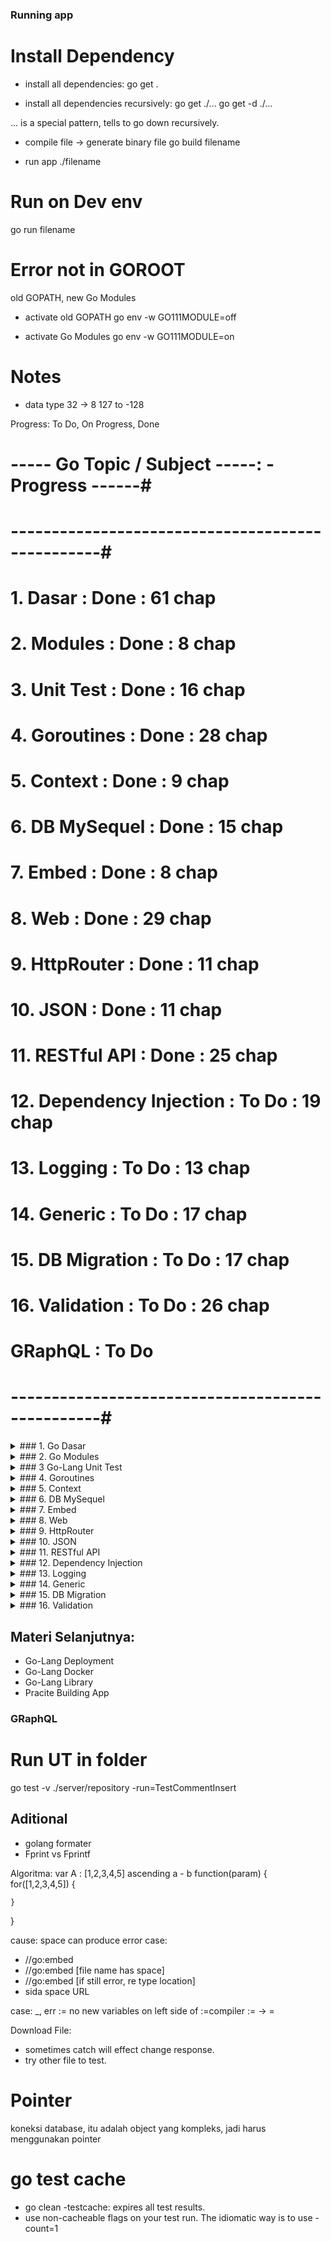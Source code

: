 
### Running app

# Install Dependency
- install all dependencies:
    go get .

- install all dependencies recursively:
    go get ./...
    go get -d ./...

... is a special pattern, tells to go down recursively.

- compile file -> generate binary file
go build filename

- run app
./filename

# Run on Dev env
go run filename

# Error not in GOROOT
old GOPATH, new Go Modules
- activate old GOPATH
go env -w GO111MODULE=off

- activate Go Modules
go env -w GO111MODULE=on

# Notes
- data type 32 -> 8
127 to -128

Progress: To Do, On Progress, Done

# ----- Go Topic / Subject -----: - Progress ------#
# -------------------------------------------------#
#  1. Dasar                : Done        : 61 chap #
#  2. Modules              : Done        :  8 chap #
#  3. Unit Test            : Done        : 16 chap #
#  4. Goroutines           : Done        : 28 chap #
#  5. Context              : Done        :  9 chap #
#  6. DB MySequel          : Done        : 15 chap #
#  7. Embed                : Done        :  8 chap #
#  8. Web                  : Done        : 29 chap #
#  9. HttpRouter           : Done        : 11 chap #
# 10. JSON                 : Done        : 11 chap #
# 11. RESTful API          : Done        : 25 chap #
# 12. Dependency Injection : To Do       : 19 chap #
# 13. Logging              : To Do       : 13 chap #
# 14. Generic              : To Do       : 17 chap #
# 15. DB Migration         : To Do       : 17 chap #
# 16. Validation           : To Do       : 26 chap #
#     GRaphQL              : To Do                 #
# -------------------------------------------------#


<details>
<summary>### 1. Go Dasar</summary>
<br>
<!-- EOL 245 -->

### 1. Go Dasar

## Data Type
# Number
- int       : - -> +
- uint      : 0 -> +
- float     : decimal

# Alias
- byte     : uint
- rune     : int

# Boolean
# String


## Variable
// Declare
var name string  

// Declare with type
const num2 uint8 = 32

// Declare and assign w/o keyword and type
num3 := 33

// Declare mutiple
var (
    firstName = "firstName"
    lastName = "lastName"
)

name = "masuwandi"  // Assign

## Conversion Data Type
var nilai32 int32 = 128
var nilai64 int64 = int64(nilai32)

var name = "Baim"
var i = name[2]
var eString = string(i)

## Type Dclarations
type NIM string
byte() // check avail alias

## Math Opration
*, /, %

// Augmented Assignments
// += , -= , *= , /= , %=

// Unary Operator
// ++ , -- , - , + , !

## Boolean Opration
&&, ||, !

## Array Data Type
const values = [2]string // empty array
const values = [2]int{1,2}
len(array/string)

## Slice Data Type

## Map Data Type

## If Expression

## Switch Expression

## Loop

# For Range

## Function

# Return Value

# Multiple Values

# Named Return Values
variable return value

## Variadic Function
spread like param and argument
can send slice with ...

## Function Value
function as variable

## Function as Parameter

## Type Declaration

## Anonymous Function

## Closure

## Defer, Panic & Recover

## Struct

# Struct Method

## Interface

# Interface Kosong

## error Interface

## Type Asserions

## Pointer
ex:
    var pX *int = &x;
	var y int = *pX

ex: pX *int = pX type pointer
- * = Arterisk
- * placed next to a type
- it modified the type meaning that var is now a pointer.
- pX log as address = 0x1400018e008

ex: var y int = *pX
- * alone or dereference
- grab value of pointer / the thing pointed to by pX
- y log as value = 1

ex: &x = address of x
- & = Ampersand
- & = the address of
- byte integer (pointer)

- stack of memoery allocation
- active frame
- heap allocation

# Best Practices Consideration / When:
- pass / copy big data/object/property size
- called a lot
- performance / optimize memory
- update state

- (v int) {} -> immutability
- (p *int) {} -> efficiency

# In Function

# In Method

## Activate GOPATH

# GOPATH

## Error Package and Import

## Package and Import

## Access Modifier
- Capital letter for export / global var

## Package Initialization

## Package os

## Package flag

## Package strings

## Package strconv

## Package math

## Package container list

## Package container ring

## Package sort

## Package time

## Package reflec

## Package regexp

### Noted Feature:

- Slice Data Type
- Map Data Type
- For Range
- Multiple Return Values
- Named Return Values
- Variadic Function
- Defer, Panic & Recover
- Type Dclarations
- Struct
- Struct Method
- Interface
- Interface Kosong
- Nil
- error Interface
- Type Asserions
- Pointer
- Pointer In Function Param
- Pointer In Struct Method 
- Activate GOPATH
- GOPATH
- Error Package and Import
- Package and Import
- Access Modifier
- Package Initialization
- Blank Identifier
var, import

# Package
os, flag, strings, strconv, math,
container list, container ring,
sort, time, reflec, regexp

## Enable gopls
cd current project root
- empty go work
go work init

- go.work with contains
go work use ./repo1 ./repo2

### 1. end
<!-- SOL 50 -->
</details>

<details>
<summary>### 2. Go Modules</summary>
<br>
<!-- EOL 445 -->

### 2. Go Modules

like NPM

# Enable go modules
- activate Go Modules
go env -w GO111MODULE=on

## Create / Membuat Module
go mod init namaModule tanpa protocol
ex: github/user/repo name

## Release / Rilis Module
create Tag on repo Git / VCS
git tag v1.0.0
git push origin v1.0.0

## Add / Menambah Module / Dependency
go get namaModule tanpa protocol
add dependency to go mod
ex: go get github/MASuwandi/go-say-hello
import namaVar source
ex: import go_say_hello github/MASuwandi/go-say-hello

## Upgrade Module
add another tag
git tag v1.5.0
git push origin v1.5.0

## Upgrade Dependency
update tag version in go mod to newest version
ex: v1.5.0
go get

## Major
version structure v[major].[minor].[patch]
ex: v1.2.1

# Criteria
- break / error happen if app using new package

# Ex:
- change of function name, parameter, type

# If major changes occur
# on package
- change module name
ex: github/MASuwandi/go-say-hello/v2

- upgrade major version tag
reset the mayor and patch to 0
ex: v2.0.0
git tag v2.0.0
git push origin v2.0.0

# on app that use the package
- update use package in go mod
1. remove old package
2. check module name in go mod package tag v2
ex: code -> tag -> v2.0.0
3. go get new module name from go mod package
github/MASuwandi/go-say-hello/v2
4. update module name use by app
ex: import go_say_hello github/MASuwandi/go-say-hello/v2
5. fix the break or error
- add args

### 2. end
<!-- SOL 314 -->
</details>

<details>
<summary>### 3 Go-Lang Unit Test</summary>
<br>
<!-- EOL 314 -->

### 3 Go-Lang Unit Test
## Pengenalan Software Testing
# Test Cat:
- UI Test / End to End
need Front End

- Service Test / Integration Test
service level / one Back End service
need DB

- Unit Test (this session)
small component
Function, Method, Branch
Controller, Service, Repository
when one component tested,
    response from other component set to fixed
- all scenario: success and fail
- 1 to 4 func

## Pengenalan testing Package
- testting.T : struct T
unit test
- testting.M : sMruct M
life cycle testing
- testting.B : struct B
benchmarking / kecepatan kode program

## Membuat Unit Test
# Format Rule:
Test File Name 
end with _test.go

Func Name
TestFuncName

# add module to workspace
go work use ..

# Running:
go test

- show function
go test -v
go test -v -run funcName // prefix like LIKE %

- run from parent
go test -v ./...

## Menggagalkan Test
t.Fail   : fail and continue execution
t.FailNow: fail, stop and go to next function

- Best Practice
t.Error  : log error, then call Fail()
t.Fatal  : log error, then call FailNow()

## Assertions
assertion library Testify
- assert    : Fail, call Fail()
- require    : Fail, call FailNow()

## Skip Test
skip for UT which can only be run on specific os

## Before dan After Test
Goals:
- reduce repetition
- run in one package

## Sub Test
t.Run()

go test -v -run TestSubTest/SubUT

## Table Test
Konsep menyediakan data slice,
contains param dan expect hasil UT
- lalu iterasi slice dengan sub test

## Mock
object
UT ideal nya:
not running db, ex API / 3rd party API.
dynamic response

ex: query db, service layer / business logic, repo layer / bridge to db
need: kontrak / interface

## Benchmark
speed test app
repetitive iteration call in a duration

using:
package.struct
testing.B

mekanism:
create iteration N amount

## Membuat Benchmark
# Run Benchmark:
- run test and benchmark
go test -v -bench=.

- run benchmark without test
go test -v -run=NotMatchUnitTest -bench=.

- run specific benchmark without test
go test -v -run=NotMatchUnitTest -bench=BenchmarkHelloWorld2

- run all test and benchmark all package
go test -v -run=NotMatchUnitTest -bench=. ./...

- run all benchmark all package without test
go test -v -run=ExcludeTest -bench=. ./...

## Sub Benchmark

## Table Benchmark

### 3. end
<!-- SOL 255 -->
</details>

<details>
<summary>### 4. Goroutines</summary>
<br>
<!-- EOL 605 -->

### 4. Goroutines

##  Pengenalan Concurrency dan Parallel Programming
# Parallel
memecahkan masalah dengan cara membaginya menjadi lebih kecil, dan dijalankan secara bersamaan pada waktu yang bersamaan

menjalankan aplikasi di waktu yg sama
ex: office, editor, browser, spotify bersamaan

# Process vs Thread
Process                 Thread
eksekusi program        segmen dari process
konsum big ram          kosum small ram
isolate from other      can com to other thread in same process
long to start or stop   short to start or stop

# Concurrency
- menjalankan beberapa pekerjaan secara bergantian.
- can use idle time to work on other task
ex: wait response 1 sec from db, can be use to working on other task
- in parallel need many Thread,
- in concurrency need only few Thread

default Go Lang Concurrency
can also support paralel

# CPU bound
# I/O bound

# Why use golang
low Thread usage because of concurrency

##  Pengenalan Goroutine
-  Goroutines run in thread / light thread manage by Go Runtime.
- size 2kb.

# How Goroutine Work
- Goroutine run by Go Scheduler inside thread,
where amount of thread as much GOMAXPROCS ( CPU core amount )
- Thread manage by Go Scheduler automatically

# How Go Scheduler Work
- G: Goroutine
- M: Thread ( Machine )
- P: Processor

##  Membuat Goroutine
go invoker()

##  Goroutine Sangat Ringan

## Channel
##  Pengenalan Channel
- tempat kom secara synchronous by goroutine
- sender and receiver by difrent goroutine
- alternatif async await

## Karakteristik Channel

##  Membuat Channel
type chan
make()

no one take channel data
- panic: send on closed channel

take empty channel data
- all goroutines are asleep - deadlock!


##  Channel Sebagai Parameter
default pass by reference

##  Channel In dan Out


##  Buffered Channel
- Buffer Capacity
kapasitas antrian di dalam buffer
set 5, receive 5 data di buffer

##  Range Channel
- data yg di terima tidak di ketahui jumlahnya
- dikirim terus oleh pengirim
- tidak jelas akan berhenti menerima

##  Select Channel

##  Default Select

##  Race Condition

## Mutex
##  sync Mutex
struct sync.Mutex
struct suitable with mutex
- locking: 
- unlock: 

race condition solution

##  sync RWMutex
case accessed by many go routine

##  Deadlock
proses goroutine saling menunggu lock,
sehingga goroutine tidak bisa jalan

## Wait Group
##  sync WaitGroup
menunggu proses goroutines selesai
Add(int)    : Increment group proses
Done()      : Decrement group proses
Wait()      : Wait until proses become 0

##  sync Once
run function only once

##  sync Pool
design pattern bernama object pool patern

ex: DB connection, quota of DB connection
safe from race condition

##  sync Map
aman untuk concurrent menggunakan goroutine
safe from race condition

- Store(key, Value)
- Load(key)
- Delete(key)
- Range(func(key, value))

##  sync Cond
locking base condition
use Mutex or RWMutex

##  Atomic
locking bisa menggunakan Atomic

##  time Timer
send event when time expire

## Ticker
##  time Ticker
process every periode
ex: every 5 sec

##  GOMAXPROCS
config Thread amount
set or get Threah amount

### 4. end
<!-- SOL 455 -->
</details>

<details>
<summary>### 5. Context</summary>
<br>
<!-- EOL 650 -->

### 5. Context
## Pengenalan Context
- data yg membawa value, sinyal cancel, sinyal timeout dan sinyal deadline.

- created per request

- make us easier to forward value and signal between process.

## Why Need?
- membatalkan semua proses, cukup mengirim sinyal ke context.

- Hampir semua bagian di Golang memanfaatkan context, seperti database, http server, http client dll.

## Membuat Context
Background()
Todo()

## Parent dan Child Context
impact signal and data: parent and child
immutable: cannot be change

when value added: new child context will be created

## Context With Value
.withvalue(parent, key, value)

tidak bisa mengambil data child

## Context With Cancel
WithCancel(parent)

## Context With Timeout
WithTimeout(parent, duration)

## Context With Deadline
WithDeadline(parent, time)

### 5. end
<!-- SOL 615 -->
</details>

<details>
<summary>### 6. DB MySequel</summary>
<br>
<!-- EOL 842 -->

### 6. DB MySequel
## Pendahuluan
- package database
- standar interface
- akses db apapun dengan kode yg sama
- hanya query yg berbeda

# Cara Kerja:
         call               call            call
Aplikasi ----> DB Interface ----> DB Driver ----> DBMS
purpose:
                                - for connection
                                - translator to

# Install
https://dev.mysql.com/doc/refman/8.0/en/macos-installation.html

# Online resources:
https://dev.mysql.com/doc/
https://www.mysql.com
https://www.oracle.com

# Config
ls /usr/local

- set .zshrc / .bashrc file
export PATH=/usr/local/mysql/bin:$PATH

- reload CLI
source ~/.zshrc

db client:
mysql --version

db server / daemon:
mysqld

# mysql shell
mysql -u user -p


## Menambah Database Driver
List supported DB:
github.com/golang/go/wiki/SQLDrivers

Usage Indicator:
- popularity / users: solve issue

Installation:
go get -u github.com/go-sql-driver/mysql

import _ "github.com/go-sql-driver/mysql" // init

## Membuka Koneksi ke Database
- sql.Open(drive, dataSourceName)
- driver "mysql"
- dataSourceName: username:password@tcp(host:port)/database_name

- default port: 3306

- Connection Leak if not close
- connection hanging even thou app already stop
- max open connection: out of connection quota
Close()


## Database Pooling
- Idle Conns: Jumlah Max Koneksi Idle dalam pool.
Koneksi idle adalah koneksi yang terbuka dan tersedia untuk digunakan, tetapi saat ini tidak sedang digunakan untuk eksekusi query atau transaksi.

Pool koneksi database memungkinkan koneksi untuk tetap terbuka setelah digunakan agar dapat digunakan kembali secara efisien tanpa perlu membuka dan menutup koneksi baru setiap kali diperlukan.

- Open Conns: Jumlah Max Koneksi aktif yg dapat dibuka dan digunakan secara bersamaan dalam pool.

Koneksi aktif adalah koneksi yang sedang digunakan untuk eksekusi query atau transaksi pada saat tertentu. Jumlah koneksi aktif biasanya harus dikontrol agar tidak melebihi batas maksimum yang ditentukan. Jika jumlah koneksi aktif melebihi batas yang ditentukan, maka permintaan koneksi baru harus menunggu hingga koneksi aktif berkurang, yang dapat menyebabkan waktu respons yang lambat dan kinerja aplikasi yang buruk.

Dengan menggunakan db.SetMaxOpenConns, Anda dapat mengontrol berapa banyak koneksi aktif yang diperbolehkan dalam pool koneksi database. Nilai ini harus disesuaikan dengan kapasitas database Anda dan batas maksimum koneksi yang dapat ditangani oleh server database.

- Conn Life time: batas waktu maksimum sebuah koneksi dalam pool.
Batas waktu ini menentukan seberapa lama sebuah koneksi dapat tetap aktif sebelum harus dianggap sudah kadaluarsa dan ditutup.

Ketika aplikasi menggunakan pool koneksi database, koneksi-koneksi tersebut dapat dibuka dan ditutup secara otomatis sesuai permintaan query atau transaksi. Namun, dalam beberapa kasus, server database atau jaringan mungkin dapat menyebabkan koneksi menjadi tidak valid setelah berjalan untuk jangka waktu tertentu. Misalnya, server database dapat melakukan restart atau pemeliharaan rutin yang menyebabkan koneksi menjadi tidak berlaku.

- Conn Idle Time: Jumlah max Idle Time
DB.SetConnMaxIdleTime menetapkan durasi maksimum koneksi dapat menganggur sebelum ditutup. Hal ini menyebabkan sql.DB menutup koneksi yang telah menganggur lebih lama dari durasi yang diberikan.

By default, when an idle connection is added to the connection pool, it remains there until it is needed again. When using DB.SetMaxIdleConns to increase the number of allowed idle connections during bursts of parallel activity, also using DB.SetConnMaxIdleTime can arrange to release those connections later when the system is quiet.

# Config:
(DB)SetMaxIdleConns(number) : max idle con
(DB)SetMaxOpenConns(number) : max open con
(DB)SetConnMaxIdleTime(duration) : con idle exp
(DB)SetConnMaxLifetime(duration) : con duration

## Eksekusi Perintah SQL
untuk oprasi yg tidak membutuhkan hasil
(DB)ExecContext(context, sql, params)

## Query SQL
(DB)QueryContext(context, sql, params)

## Tipe Data Column
# Mapping Tipe Data
Tipe Data DB        Tipe Data GO
------------------------------------
varchar, char     : string
int, bigint       : int32, int64
float, double     : float32, float64
boolean           : bool
date, datetime,
time, timestamp   : time.Time

# error time
?parseTime=true

# error null
# Tipe Data Nullable
Tipe Data GO      Tipe Data Nullable
------------------------------------------
string          : database/sql.NullString
bool            : NullBool
float64         : NullFloat64
int32           : NullInt32
int64           : NullInt64
time.Time       : NullTime

return struct

## SQL Injection
- don't trust user input
- "#" equal to comment
- string concat bad practice

## SQL dengan Parameter
# Qeury
SELECT username
FROM user
WHERE username = ?
AND password = ?
LIMIT 1

#Insert
INSERT INTO user(username, password)
VALUES(?, ?)

db.QueryContext(ctx, query, username, password)
db.ExecContext(ctx, query, username, password)

## Auto Increment
(result)LastInsertId()
in exec

## Prepare Statement
can be manual

// Best practice
insert multiple row with one connection
prepare statement dengan satu koneksi

// How to
(DB)Prepare(context, sql)
database/sql.Stmt
Close() // connection leak

// notes
query dan exec dengan param, tidak ada jaminan insert dengan satu koneksi atau koneksi yg sama

## Database Transaction
- by default, all SQL query that we sent with Golang, will be commit automatically

- feature transaction, so it will not be automatic

- (DB)Begin()
struct

- func(Tx) Commit(), Rollback()

## Repository Pattern
DAO / repository pattern
- in Domain-Driven Design by Eric Evans:
"repository is a mechanism for encapsulating storage, retrieval, and search behavior, which emulates a collection of objeects"

- as bridge between business logic with SQL command to DB

- all SQL command write within Repository,
while business logic in controller / agregator

- SQL won't be in controller

# How it works:
Business --> Repository -----> Entitiy/
Logic            ⬇             Model
                 ⬇
             Repository
             Implementation -> Database

- Repository: Kontrak / Interface
- Repo Imple: Struct
- Entity /
Model /                 -> Struct
Data Representation

# Best Practice:
- One Repo for each table

### 6. end
<!-- SOL 660 -->
</details>


<details>
<summary>### 7. Embed</summary>
<br>
<!-- EOL 853 -->

### 7. Embed
## Pengenalan Embed Package
go > 1.16.0
go version

- membaca isi file pada saat compile time secara otomatis dimasukan isi file ke variable.

import _ "embed"

must be store outside function

## Embed File ke String
//go:embed version.txt
var version string

## Embed File ke []Byte
gambar, video, music dll

## Embed Multiple Files
tipe data embed.FS

## Path Matcher (Multi Feature)
path.Match

use pattern regex
golang.org/pkg/path/#Match

* -> all

## Hasil Embed di Compile
hsil embed oleh package ember, permanent dan data file yg dibaca disimpan dalam binary file golang

- bukan dilakukan secara realtime membaca file yg ada diluar

- jika binary file golang sudah di compile, kita tidak butuh lagi file external, dan jika diubah file externalnya, isi variable nya tidak akan berubah lagi.
karena berada di dalam variable

### 7. end
<!-- SOL 853 -->
</details>

<details>
<summary>### 8. Web</summary>
<br>
<!-- EOL 898 -->

### 8. Web
## Pengenalan Web
# Web:
- Web berisi informasi berbentuk: teks, gambar, audio, video dll.
- Web berjalan di aplikasi Web Server, aplikasi untuk menyimpan dan menyampaikan isi informasi Web.
Butuh Web Server untuk menjalankan web.

# Web Host:
penyedia komputer untuk Web Server
ex: cloud provider

# Domain:
Komputer Web memiliki alamat
Alamat adalah ip address
ex: 172.217.194.94

Nama Domain adalah alamat alias ke ip address
Ask domain server for ip address

# Web Browser:
- aplikasi untuk mengakses Web
- kita bisa mengakses Web secara langsung tanpa Web Browser, namun Web Server akan memberikan informasi bahasa mesin seperti HTML, JavaScript, CSS, Gambar, Video, dan dll.

- Dengan menggunakan Web Browser, semua bahasa mesin tersebut bisa ditampilkan secara visual sehingga kita bisa menyerap informasinya dengan lebih mudah.


## Client dan Server
- Web merupakan aplikasi berbasis Client dan Server.
- arsitektur app menghubungkan dua pihak, sistem client dan sistem server.
- Sistem client dan sistem server yg saling berkomunikasi melalui jaringan komputer, internet atau bisa di komputer yg sama.

# Tugas Client dan Server
# Client:
- mengirim request ke server dan menerima response dari server.
# Server:
- menerima request dari Client, memproses data, dan mengembalikan hasil proses data / mengirim response ke Client.

# Keuntungan Client dan Server
- perubahan aplikasi bisa dilakukan dengan mudah di server, tanpa harus membuat perubahan di client.
- bisa digunakan oleh banyak client pada saat yg bersamaan, meskipun server tidak banyak.
- bisa diakses dari mana saja, asal terhubung satu jaringan dengan server.

# Contoh Client dan Server
- Web merupakan salah satu contoh arsitektur client server.
- Applikasi yg bertugas sebagai Client adalah Web Browser:
Chrome, Firefox, Edge dan Safari.
- Applikasi yg bertugas sebagai Server adalah Web Server, dimana di dalam web server terdapat kode program Web kita.


## Golang Web
- Web API (Backend)
- sudah terdapat package untuk membuat web
package net/http

- tidak perlu library atau framework

- golang web sudah teersedia webserver

# Recommend:
- ketika membuat web skala besar, direkomendasikan menggunakan framewoek karena dipermudah oleh web framework.
- lebih terstruktur

# Cara Kerja
1. Web Browser akan melakukan HTTP Request ke Web Server.
2. Golang menerima HTTP Request, lalu mengeksekusi request tersebut sesuai dengan yg diminta.
3. Setelah melakukan eksekusi request, Golang akan mengembalikan data dan di render sesuai dengan kebutuhanya, misal HTML, CSS, JaavaScript, dll.
4. Golang akan mengembalikan content hasil render tersebut sebagai HTTP Response ke Web Browser.
5. Web Browser menerima content dari Web Server, lalu me-render content tersebut sesuai dengan tipe contentnya.

## Server
- struct yg terdapat di package net/http yg digunakan sebagai representasi Web Server

- untuk membuat web, perlu membuat Server
- saat membuat data server, beberapa hal yg perlu kita tentukan, seperti host, port tempat dimana Web kita berjalan.
2 digit port butuh akses admin.

# Run Server:
- ListenAndServe()

## Handler
Server hanya bertugas sebagai Web Server, sedangkan untuk menerima HTTP Request yg masuk ke Server, kita butuh yg Handler

- representasi dalam interface, dalam kontrak terdapat func ServeHTTP(), akan di exec ketika menerima HTTP request.

## ServeMux
like router
implementasi Handler support multiple endpoint

# URL Pattern
- long url priority
- akhiran / , akan menerima awalan yg sama dengan akhiran apapun.
ex:
    endpoint: /images/
    request end: /images/a, /images/a/b

# Recommend:
- unique URL / specific

## Request
- struct representasi HTTP Request
- semua informasi request bisa kita dapatkan di Request.
ex: URL, method, header, body, dll.
URI / URL

## HTTP Test
- package httptest
simulasi test / request
- httptest.NewRequest()
- cookie, header, dll.

- recorder := httptest.NewRecorder()
recorder that the HTTP handler writes to as its http.ResponseWriter, and it captures all of the changes that would have been returned to a client caller. Using this, there’s no need to start your server: just hand the recorder directly to the function and it invokes it the same way it would if the request came in over HTTP. After the handler call, the recorder’s Result call provides the values written to it for checking any behaviors you may need to to assert in the rest of your test.

- handler func
- handler call
- string(body)

## Query Parameter
- query parameter ditempatkan pada URL
ex: ?key=value

request.URL
lots of URL method
Query()

## Header
informasi tambahan yg terdapat
di HTTP Request dan Response

- tidak case sensitive

- dengan browser, biasanya otomatis header ditambahkan oleh browser:
    content-type

# Location in browser
Inspect El -> Network -> Headers

# Request Header
- Request.Header

# Response Header
- Response.Writer.Header()

## Form Post
form bisa submit data, dengan method GET atau POST
- GET, data di query param (URL)
- POST, data di body HTTP request

# How to use
- Rquest.ParseForm() (postForm, error)
- Request.PostForm


## Response Code
- atau status code, status dari request yg dikirim sukses diproses oleh server atau gagal

1. Informational responses (100 - 199)
2. Successful responses (200 - 299)
3. Redirects (300 - 399)
4. Client errors (400 - 499)
5. Server errors (500 - 599)

- developer.mozilla.org/en-US/docs/Web/HTTP/Status

# Mengubah Response Code
- Default 200 OK
- ResponseWriter.WriteHeader(int)
- package http
- github.com/golang/go/blob/master/src/net/http/status.go

## Cookie (feature save state)
# Case:
- server tidak akan menyimpan data untuk mengingat setiap request dari client
- bertujuan agar mudah melakukan scalability di sisi server
- cara server mengingat client? setelah login server harus otomatis tahu jika client sudah login, sehingga request selanjutnya di page atau api yg berbeda, tidak perlu diminta login lagi.
- Untuk hal ini, kita bisa memanfaatkan Cookie.

# What is Cookie and how it works?
- cookie adalah fitur HTTP dimana server bisa memberi response cookie (key-value) dan client akan menyimpan cookie tersebut di browser. (ketika login success)
- request selanjutnya, client akan selalu membawa cookie tersebut secara otomatis.
- dan server akan secara otomatis akan selalu menerima data cookie yg dibawa oleh client setiap kalau client mengirim request.

# Flow:
Client                                  Server
1. request login   -   -   -   -   ->  2. proses success

4. browser save
    cookie        <-   -   -   -   -   3. response cookie

5. next request 
will include cookie -   -   -   -   -> 6. validate cookie

- endpoint / resource
- cookie dibuat di server

# Membuat Cookie
http.SetCookie()

## FileServer
- FileServer adalah handler, jadi bisa kita tambahkan ke dalam http.Server atau http.ServeMux
- bisa membuat Handler yg digunakan sebagai static file server
- dengan FileServer, kita tidak perlu manual me-load file lagi

# 404 Not Found using FileServer
prefix problem

- Jika kita coba jalankan, saat kita membuka misal /static/index.js, maka akan dapat error 404 Not Found.
- Kenapa ini terjadi?
- Hal ini dikarenakan FileServer akan membaca URL, lalu mencari file berdasarkan URL nya, jadi jika kita membuat /static/index.js, maka FileServer akan mencari ke file /resources/static/index.js
- Hal ini menyebabkan 404 Not Found karena memang filenya tidak bisa ditemukan
- Oleh karena itu, kita bisa menggunakan function http.StripPrefix() untuk menghapus prefix di URL.

- Like Embed

# 404 Not Found using golang embed
prefix problem

- Jika kita coba jalankan, saat kita membuka misal /static/index.js, maka akan dapat error 404 Not Found.
- Kenapa ini terjadi?
- Hal ini dikarenakan di Go-lang embed, nama folder ikut menjadi nama resource nya, misal resources/index.js, jadi untuk mengaksesnya kita perlu mengunakan URL /static/resources/index.js
- Jika kita ingin langsung mengakses file index.js tanpa menggunakan resources, kita bisa menggunakan function fs.Sub() untuk mendapatkan sub directory.

## ServeFile
- static file sesuai yg di inginkan
- http.ServeFile()
- dengan function ini, kita bisa menentukan file mana yg ingin kita tulis ke http response

## Template
# Web Dinamis
- Sampai saat ini kita hanya membahas tentang membuat response menggunakan String dan juga static file.
- Pada kenyataannya, saat kita membuat web, kita pasti akan membuat halaman yg dinamis, bisa berubah - ubah sesuai dengan data yg diakses oleh user.
- Di Go-lang terdapat fitur "HTML Template", yaitu fitur template yg bisa kita gunakan untuk membuat HTML yg dinamis.

# HTML Template / Template
- Fitur HTML template terdapat di package html/template
- Sebelum menggunakan HTML template, kita perlu terlebih dahulu membuat membuat template nya.
- Template bisa berubah file atau string.
- Bagian dinamis pada HTML Template, adalah bagian yg menggunakan tanda {{ }}

# Membuat Template
- Saat membuat templat dengan string, kita perlu memberi tahu nama template nya.
- Dan untuk membuat text templat, cukup buat text html, dan untuk konten yg dinamis, kita bisa gunakan tanda {{.}}, contoh:
- <html><body>{{.}}</body></html>

# Template File
- Selain membi=uat template dari string, kita juga bisa membuat template langsung dari file.
- Hal ini mempermudah kita, karena bisa langsung membuat file html.
- Saat membuat template menggunakan file, secara otomatis nama file akan menjadi nama template nya, misal jika kita punya file simple.html, maka nama template nya adalah simple.html.

t := template.Must(template.ParseFiles("./templates/simple.gohtml"))

# Template Directory
t := template.Must(template.ParseGlob("./templates/*.gohtml"))

# Template Golang Embed
t := template.Must(template.ParseFS(templates, "templates/*.gohtml"))

## Template Data
- Saat kita membuat template, kadang kita ingin menambahkan banyak data dinamis.
- Hal ini bisa kita lakukan dengan cara menggunakan data struct atau map.
- Tapi perlu dilakukan perubahan di dalam text template nya, kita perlu memberi tahu Field atau Key mana yg akan kita gunakan untuk mengisi data dinamis di template.
- Kita bisa menyebutkan dengan cara seperti ini {{.NameField}}

## Template Action
- Go-lang template mendukung perintah action, seperti percabangan, perulangan, dll.

# If Else
{{if.Value1}}T1{{else if.Value2}}T2{{else}}T3{{end}}

# Operator Perbandingan
- eq :  arg1 == arg2
- ne :  arg1 != arg2
- lt :  arg1 <  arg2
- le :  arg1 <= arg2
- gt :  arg1 >  arg2
- ge :  arg1 >= arg2

# ex:
if [operator] [variable] [value/variable]
{{if ge .FinalValue 80}}

# Kenapa Operatornya di depan?
- Hal ini dikarenakan, sebenarnya operator perbandingan tersebut adalah sebuah function
- Jadi saat kita menggunakan {{eq First Second}}, sebenarnya dia akan memanggil function eq dengan parameter First dan Second : eq(First, Second)

# Range (iteration in golang template)
- Range digunakan untuk melakukan iterasi data template.
- Tidak ada perulangan biasa seperti menggunakan for di Go-Lang template.
- Yang kita bisa lakukan adalah menggunakan range untuk mengiterasi tiap data array, slice, map atau channel.
- {{range $indexx, $el := .Value}}T1{{end}}, jika value memiliki data, maka T1 akan dieksekusi sebanyak el value, dan kita bisa menggunakan $index untuk mengakses index dan $el untuk mengakses el.

# With
- Kadang kita sering membuat nested struct.
- Jika menggunakan template, kita bisa mengaksesnya menggunakan .Value.NestedValue.
- Di template terdapat action with, yg bisa digunakan mengubah scope dot menjadi object yg kita mau.
- {{with .Value}}T1{{end}}, jika value memiliki data, di T1 semua dot akan merefer ke value.
- {{with .Value}}T1{{else}}T2{{end}}, sama seperti sebelumnya, namun jika value kosong, maka T2 yg akan dieksekusi.

## Template Layout
- Saat kita membuat halaman website, kadang ada beberapa bagian yg selalu sama, misal header dan footer.
- Best practice nya jika terdapat bagian yg selalu sama, disarankan untuk disimpan pada template yg terpisah, agar bisa digunakan di template lain.
- Go-lang template mendukung import dari template lain.

# Import Template
Untuk melakukan import, kita bisa menggunakan perintah berikut:
- {{template"nama"}}, artinya akan meng-import template "nama" dengan memberikan data apapun.
- {{template"nama".Value}}, artinya akan meng-import template "nama" dengan memberikan data value.

## Template Function
- Selain mengakses field, dalam template, func juga bisa diakses.
- Cara mengakses func sama seperti mengakses field, namun jika func tersebut memiliki parameter, kita bisa gunakan tambahkan parameter ketika memanggil function di template nya.
- {{.FunctionName}}, memanggil field FunctionName atau function FunctionName()
- {{.FunctionName"eko", "kurniawan"}}, memanggil function FunctionName ("eko", "kurniawan")

# Global Function
- Go-lang template memiliki beberapa global func
- Global function adalah function yg bisa digunakan secara langsung, tanpa menggunakan template data.
- Berikut adalah beberapa global function di Go-Lang template.

github.com/golang/go/blob/master/src/text/template/funcs.go

# Menambah Global Func
- Kita juga bisa menambahkan global func
- Untuk menambah global func, kita bisa menggunakan method Funcs pada template
- Perlu diingat, bahwa menambahkan global function harus dilakukan sebelum melakukan parsing template.

# Function Pipelines
- Go-lang template mendukung function pipelines, artinya hasil dari function bisa dikirim ke function berikutnya.
- Untuk menggunakan function ppipelines, kita bisa menggunakan tanda | , misal:
- {{ sayHello .Name | upper }}, artinya akan memanggil global function sayHello(Name) hasil dari sayHello(Name) akan dikirim ke function upper(hasil).
- Kita bisa menambahkan function pipelines lebih dari satu.

## Template Caching
- Kode-kode diatas yg sudah kita praktekan sebenarnya tidak efisien
- Hal ini dikarenakan, setiap Handler dipanggil, kita selalu melakukan parsing ulang template nya.
- Idealnya template hanya melakukan parsing satu kali diawal ketika aplikasinya berjalan.

- Selanjutnya data template akan di caching (disimpan di memory), sehingga kita tikda perlu melakukan parsing lagi.
- Hal ini akan membuat web kita semakin cepat.


## XSS Cross Site Scripting
- XSS adalah salah satu security issue yg biasa terjadi ketika membuat web
- XSS adalah celah keamanan, dimana orang bisa secara sengaja memasukkan parameter yg mengandung JavaScript agar dirender oleh halaman website kita.
- Biasanya tujuan dari XSS adalah mencuri cookie browser pengguna yg sedang mengakses website kita.
- XSS bisa menyebabkan account pengguna kita diambil alih jika tidak ditangani dengan baik.

# Auto Escape
- Berbeda dengan bahasa pemrograman lain seperti PHP, pada Go-Lang template, masalah XSS sudah diatasi secara otomatis.
- Go-Lang template memiliki fitur Auto Escape, dimana dia bisa mendeteksi data yg perlu ditampilkan di template, jika mengandung tag-tag html atau script, secara otomatis akan di escape.

- Semua function escape bisa dilihat disini:
    - github.com/golang/go/blob/master/src/html/template/escape.go
    - golang.org/pkg/html/template/#hdr-Contexts

- text/template: not support auto escape
- html/template: automatic support auto escape

ex: 
- Input not read as html tag

# Mematikan Auto Escape
- Jika kita mau, auto escape juga bisa kita matikan.
- Namun, kita perlu memberi tahu template secara eksplisit ketika kita menambahkan template data.
- Kita bisa menggunakan data.
- template.HTML, jika ini adalah data html.
- template.CSS, jika ini adalah data css.
- template.JS, jika ini adalah data JavaScript.

# Masalah XSS (Cross Site Scripting)
- Saat kita mematikan fitur auto escape, bisa dipastikan masalah XSS akan mengintai kita.
- Jadi pastikan kita benar-benar percaya terhadap sumber / input data yg kita matikan auto escape nya.

## Redirect
- Saat membuat website, kadang kita butuh melakukan redirect.
- Misal setelah selesai login, kita lakukan redirect ke halaman dashboard.
- Redirect sudah standard di HTTP
developer.mozilla.org/en-US/docs/Web/HTTP/Redirections
- Kita hanya perlu membuat response code 3xx dan menambahkan header Location.
- Namun untungnya di Go-Lang, ada function yg bisa kita gunakan untuk mempermudah ini.

http.Redirect()

## Upload File
- Saat membuat web, selain menerima input data berupa form dan query param, kadang kita juga menerima input data berupa file dari client.
- Go-Lang Web sudah memiliki fitur untuk management upload file.
- Hal ini memudahkan kita ketika butuh membuat web yg menerima input file upload.

# MultiPart
- Saat kita ingin menerima upload file, kita perlu melakukan parsing terlebih dahulu menggunakan Request.ParseMultipartForm(size), atau kita bisa langsung ambil data file nya menggunakan Request.FormFile(name), di dalam nya secara otomatis melakukan parsing terlebih dahulu.
- Hasilnya merupakan data-data yg terdapat pada package multipart, seperti multipart.File sebagai representasi file nya, dan multipart.FileHeader sebagai informasi file nya.

Manual parsing:
request.ParseMultipartForm(100 << 20) // max 100 mb
Automatic parsing:
Behind it will parse, def size max 32mb
request.FormFile()

## Download File
- Selain upload file, kadang kita ingin membuat halaman website yg digunakan untuk download sesuatu.
- Sebenarnya di Go-Lang sudah disediakan menggunakan FileServer dan ServeFile.
- Dan jika kita ingin memaksa file di download(tanpa di render oleh browser, kita bisa menggunakan header Content-Disposition)
- developer.mozilla.org/en-US/docs/Web/HTTP/Headers/Content-Disposition

- As a response header for the main body.
default inline = display / render picture / HTML
attachment = download default url name
attachment; filename="filename.jpg" = download custom name

Response Header:
Content-Disposition: inline
Content-Disposition: attachment
Content-Disposition: attachment; filename="filename.jpg"

## Middleware
- Middleware / Filter / Interceptor
- Dalam pembuatan web, ada konsep yg bernama middleware atau filter atau interceptor.
- Middleware adalah sebuat fitur dimana kita bisa menambahkan kode sebelum dan setelah sebuah handler di eksekusi

# Diagram Middleware
Middleware -> Handler

# Middleware di Go-Lang web
- di Go-Lang web tidak ada middleware.
- Namun karena struktur handler yg baik menggunakan interface, kita bisa membuat middleware sendiri menggunakan handler.

# Error Handler
- Kadang middleware juga biasa digunakan untuk melakukan error handler.
- Hal ini sehingga jika terjadi panic di Handler, kita bisa melakukan recover di middleware, dan mengubah panic tersebut menjadi error response.
- Dengan ini, kita bisa menjaga aplikasi kita tidak berhenti berjalan.
- catch panic

## Routing Library
- Walaupun Go-Lang sudah menyediakan ServeMux sebagai handler yg bisa menghandle beberapa endpoint atau istilahnya adalah routing.
- Tapi kebanyakan programmer Go-Lang biasanya akan menggunakan library untuk melakukan routing.
- Hal ini dikarenakan ServeMux tidak memiliki advanced fitur seperti path variable, auto binding parameter dan middleware.
- Banyak alternatif lain yg bisa kita gunakan untuk library routing selain ServeMux.

# Recommend Library for routing:
- github.com/julienschmidt/httprouter
- github.com/gorilla/mux
- github.com/julienschmidt/go-http-routing-benchmark

- advantage advanced feature:
    path variable, auto binding parameter dan middleware.

### 8. end
<!-- SOL 898 -->
</details>

<details>
<summary>### 9. HttpRouter</summary>
<br>
<!-- EOL 1350 -->

### 9. HttpRouter
## Pengenalan HttpRouter
- HttpRouter merupakan salah satu OpenSource Library yg populer untuk Http Handler di Go-Lang.
- HttpRouter terkenal dengan kecepatannya dan juga sangat minimalis.
- Hal ini dikarenakan HttpRouter hanya memiliki fitur untuk routing saja, tidak memiliki fitur apapun selain itu.

- github.com/julienschmidt/httprouter

# Project Set Up
# Menambah HttpRouter ke Project
- go get github.com/julienschmidt/httprouter

UT Library, help with assert
- go get github.com/stretchr/testify

## Router
- Library HttpRouter adalah sturct ROuter
- Router ini merupakan implementasi dari http.Handler, sehingga kita bisa dengan mudah menambahkan ke dalam http.Server.
- Untuk membuat Router, kita bisa menggunakan function httprouter.New(), yg akan mengembalikan Router pointer.

- Kenapa bentuk pointer, agar menggunakan router yg sama, tidak di copy.

# HTTP Method
- Router mirip dengan ServeMux, dimana kita bisa menambahkan route ke dalam Router.
- Kelebihan dibandingkan dengan ServeMux adalah, pada Router, kita bisa menentukan HTTP Method yg ingin kita gunakan, misal GET, POST, PUT, dll.
- Cara menambahkan route ke dalam Router adalah menggunakan function yg sama dengan HTTP Method nya, misal router.GET(), .POST(), dll.

# httprouter.Handle
- Saat kita menggunakan ServeMux, ketika menambah route, kita bisa menambahkan http.Handler.
- Berbeda dengan Router, pada Router kita tidak menggunakan http.Handler lagi, melainkan menggunakan type httprouter.Handle.
- Perbedaan dengan http.Handler adalah, pada httprouter.Handle, terdapat parameter ke tiga yaitu Params, yg akan kita bahas nanti di chpater tersendiri.

- beda kontrak

## Params
- httprouter.Handle memiliki parameter yg ketiga, yaiituParams.
Untuk apa kegunaan Params?
- Params merupakan tempat untuk menyimpan parameter yg dikirim dari client.
- Namun Params ini bukan query parameter, melainkan paremeter di URL.
- Kadang kita butuh membuat URL yg tidak gix, alias bisa berubah-ubah, misal:
/products/{product_id},
/products/1,
/products/2,
dll.
- ServeMux tidak mendukung hal tersebut, namun Router mendukung hal tersebut.
- Parameter yg dinasmis yg terdapat di URL, secara otomatis dikumpulkan di Params.
- Namun, agar Router tahu, kita hatus memberi tahu ketika menambahkan Route, dibagian mana kita akan buat URL path nya menjadi dinamis.

## Router Patterns
- Sekarang kita sudah tahu bahwa dengan menggunakan Router, kita bisa menambah params di URL.
- Sekarang pertanyaannya, bagaimana pattern (pola) pembuatan parameter nya?

# Named Parameter
- Named parameter adalah pola pembuatan parameter dengan menggunakan nama.
- Setiap nama parameter harus diawali dengan: (titik dua), lalu diikuti dengan nama parameter.
- Contoh, jika kita memiliki pattern seperti ini:

Pattern             /user/:user
/user/eko           match
/user/you           match
/user/eko/profile   no match
/user/              no match

# Catch All Parameter
- Selain named parameter, ada juga yg benama catch all parameter, yaitu menangkap semua parameter.
- Catch all parameter harus diawali dengan * (bintang), lalu diikuti dengan nama parameter.
- Catch all parameter harus berada di posisi akhir URL.

Pattern                 /src/*filepath
/src/                   no match
/src/somefile           match
/src/subdir/somefile    match

## Serve File
- Pada materi Go-Lang Web, kita sudah pernah membahas tentang Serve File.
- Pada Router pun, mendukung serve static file menggunakan function ServeFiles(Path, FileSystem).
- Dimana pada Path, kita harus menggunakan Catch All Parameter.
- Sedangkan pada FileSystem kita bisa melakukan manual load dari folder atau menggunakan golang embed, seperti yg pernah kita bahas di materi Go-Lang Web.

## Panic Handler / Error Handler
- Apa yg terjadi jika terjadi panic pada logic Handler yg kita buat?
- Secara otomatis akan terjadi error, dan web akan berhenti mengembalikan response.
- Kadang saat terjadi panic, kita ingin melakukan sesuatu, misal memberitahu jika terjadi kesalahan di web, atau bahkan mengirim informasi log kesalahan yg terjadi.
- Sebelumnya, seperti yg sudah kita bahas di materi Go-Lang Web, jika kita ingin menagani panic, kita harus membuat Middleware khusus secara manual.
- Namun di Router, sudah disediakan untuk menangani panic, caranya dengan menggunakan attribute PaniceHandler: func(http.ResponseWriter, *http.Request, interface{})

## Not Found Handler
- Selain panic handler, Router juga memiliki not found handler.
- Not foundhandler adalah handler yg dieksekusi ketika client mencoba melakukan request URL yg memang tidak terdapat di Router.
- Secara default, jika tidak ada route tidak ditemukan, Router akan melanjutkan request ke http.NotFound, namun kita bisa mengubah nya.
- Caranya dengan mengubah router.NotFound = http.Handler.

## Method Not Allowed Handler
- Saat menggunakan ServeMux, kita tidak bisa menentukan HTTP Method apa yg digunakan untuk Handler.
- Namun pada Router, kita bisa menentukan HTTP Method yg ingin kita gunakan, lantas apa yg terjadi jika client tidak mengirim HTTP Method sesuai dengan yg kita tentukan?
- Maka akan terjadi error Method Not Allowed.
- Secara default, jika terjadi error seperti ini, maka Router akan memanggil function http.Error.
- Jika kita ingin mengubahnya, kita bisa gunakan router.MethodNotAllowed = http.Handler.

## Middleware
- HttpRouter hanyalah library untuk http router saja, tidak ada fitur lain selain router.
- Dan karena Router merupakan implementasi dari http.Handler, jadi untuk middleware, kita bisa membuat sendiri, seperti yg sudaj kita bahas pada course Go-Lang Web.

### 9. end
<!-- SOL 1350 -->
</details>

<details>
<summary>### 10. JSON</summary>
<br>
<!-- EOL 1463 -->

### 10. JSON
## Pengenalan Package json
- JSON singkatan dari JavaScript Object Notation, merupakan struktur format data yg bentuknya seperti Object di JavaScript.
- JSON merupakan struktur format data yg paling banyak digunakan saat kita membuat RESTful API.
- Dan pada kelas ini kita akan menggunakan JSON juga.

- json.org/jsonien.html

# Package json
- Go-Lang sudah menyediakan package json, dimana kita bisa menggunakan package ini untuk melakukan konversi data ke JSON (encode) atau sebaliknya (decode).

- pkg.go.dev/encoding/json

## Encode JSON
- Go-Lang telah menyediakan function untuk melakukan konversi data ke JSON, yaitu menggunakan function json.Marshal(interface{}).
- Karena parameter nya adalah interface{}, maka kita bisa masukan tipe data apapun ke dalam function Marshal.

## JSON Object
- Pada materi sebelumnya kita melakukan encode data seperti string, number, boolean, dan tipe data primitif lainnya.
- Walaupun memang bisa dilakukan, karena sesuai dengan kontrak interface{}, namu tidak sesuai dengan kontrak JSON.
- Jika mengikuti kontrak json.org, data JSON bentuknya adalah Object dan Array.

# Struct
- JSON Object di Go-Lang direpresentasikan dengan tipe data Struct.
- Dimana tiap attribute di JSON Object merupakan attribute di Struct.

## Decode JSON
- Sekarang kita sudah tahu bagaimana caranya melakukan encode dari tipe data di Go-Lang ke JSON.
- Namun bagaimana jika kebalikannya?
- Untuk melakukan konversi dari JSON ke tipe data di Go-Lang(Decode), kita bisa menggunakan function json.Unmarshal(byte[], interface{}).
- Dimana byte[] adalah data JSON nya, sedangkan interface{} adalah tempat menyimpan hasil konversi, biasa berupa pointer.

## JSON Array
- Selain tipe dalam bentuk Object, biasanya dalam JSON, kita kadang menggunakan tipe data Array.
- Array di JSON mirip dengan Array di JavaScript, dia bisa berisikan tipe data primitif, atau tipe data kompleks(Object atau Array).
- Di Go-Lang, JSON Array direpresentasikan dalam bentuk slice.
- Konversi dari JSON atau ke JSON dilakukan secara otomatis oleh package json menggunakan tipe data slice.

# Decode JSON Array
- Selain menggunakan Array pada attribute di Object.
- Kita juga bisa melakukan encode atau decode langsung JSON Array nya.
- Encode dan Decode JSON Array bisa menggunakan tipe data Slice.

## JSON Tag
- Secara default atrubut yg terdapat di Struct dan JSON akan di mapping sesuai dengan nama atribut yg sama (case sensitive).
- Kadang ada style yg berbeda antara penamaan atribute di Struct dan di JSON, misal di JSON kita ingin menggunakan snake_case, tapi di Struct, kita ingin menggunakan PascalCase.
- Untungnya, package json mendukung Tag Reflection.
- Kita bisa menambahkan tag reflection dengan nama json, lalu diikuti dengan atribut yg kita inginkan ketika konversi dari atau ke JSON.

## Map
- Saat menggunakan JSON, kadang mungkin kita menemukan kasus data JSON nya dynamic.
- Artinya atribut nya tidak menentu, bisa bertambah, bisa berkurang, dan tidak tetap.
- Pada kasus seperti itu, menggunakan Struct akan menyulitkan, karena pada Struct, kita harus menentukan semua atribut nya.
- Untuk kasus seperti ini, kita bisa menggunakan tipe data map[string]interface{}.
- Secara otomatis, atribut akan menjadi key di map, dan value menjadi value di map.
- Namun karena value berupa interface{}, makan kita harus lakukan konversi secara manual jika ingin mengambil value nya.
- Dan tipe data Map tidak mendukung JSON Tag lagi.

## Streaming Decoder
- Sebelumnya kita belajar package json dengan melakukan konversi data JSON yg sudah dalam bentuk variable dan data string atau []byte.
- Pada kenyataanya, kadang data JSON nya berasal dari input berupa io.Reader(File, Network, Request Body).
- Kita bisa saja membaca semua datanya terlebih dahulu, lalu simpan di variiable, baru lakukan konversi dari JSON, namun hal ini sebenarnya tidak perlu dilakukan, karena package json memiliki fitur untuk membaca data dari Stream.

# json.Decoder
- Untuk membuat json Decoder, kita bisa menggunakan function json.NewDecoder(reader).
- Selanjutnya untuk membaca isi input reader dan  konversikan secara langsung ke data di Go-Lang, cukup gunakan function Decode(interface{}).

## Streaming Encoder
- Selain decoder, package json juga mendukung membuat Encoder yg bisa digunakan untuk menulis langsung JSON nya ke io.Writer.
- Dengan begitu, kita tidak perlu menyimpan JSON datanya terlebih dahulu ke dalam variable string atau []byte, kita bisa langsung tulis ke io.Writer.

# json.Decoder
- Untuk membuat json Encoder, kita bisa menggunakan function json.NewEncoder(writer).
- Dan untuk menulis data sebagai JSON langsung ke writer, kita bisa gunakan function Encode(interface{}).

### 10. end
<!-- SOL 1463 -->
</details>

<details>
<summary>### 11. RESTful API</summary>
<br>
<!-- EOL 1490 -->

### 11. RESTful API

# Aplikasi CRUD
- Kita akan membuat CRUD sederhana.
- Tujuannya untuk belajar RESTful API, bukan untuk membuat aplikasi.
- Kita akan membuat aplikasi CRUD untuk data category.
- Dimana data category memiliki atribut id(number) dan name(string).
- Kita akan membuat API untuk semua operasi nya, Create Category, Get Category, List Category, Update Category dan Delete Category.
- Semua API akan kita tambahkan Authentication berupa API-Key.

## Setup Project

# go mod init

# Menambah Dependency
- Drive MySQL:  github.com/go-sql-driver/mysql
- HTTP Router:  github.com/julienschmidt/httprouter
- Validation:   github.com/go-playground/validator

## Membuat OpenAPI
- Kontrak API

- github.com/OAI/OpenAPI-Specification/blob/main/examples

# API Spec List Categories
# API Spec Create Category
# API Spec Get Category
# API Spec Update Category
# API Spec Delete Category

# API Spec Security
"components": {
        "securitySchemes": {
            "CategoryAuth": {
                "type": "apiKey",
                "in": "header",
                "name": "X-API-Key",
                "description": "Authentication for Category API"
            }
        },
}

## Membuat Database
# Setup Database
- create DB
- create Table
- check if success

## Domain
# Membuat Model DB / Domain / Entity
- create "model" folder
- create "domain" sub folder

# Best practices:
- pascal case for domain
- eventho in db snake case column

## Repository
## Repository Implementation
# Membuat Repository / Data Access Layer
- create "repository" folder
- kontrak / interface
- struct / implementation

- sql.Tx is a struct so it must be pointer.

## Service
## Service Implementation
# Membuat Service
- Bisnis Logic
- Kontrak
- 1 API 1 Function biasanya

- create "web" folder
- request file
- response file
- helper ToCategoryResponse
- helper CommitOrRollback

- do transaction by service level
- service -> repository

## Validation
# Membuat Validation
- write validation in struct level

## Controller
# Membuat Controller
- create "controller" folder
- create kontrak controller interface

## Controller Implementation
- create controller impl file
- create struct
- decode helper
- encode helper

## HTTP Router
- NewCategoryController in controller impl
- NewCategoryService in service impl
- NewCategoryRepository in repository impl
- main.go
- call function
- set router
- set database config

## HTTP Server
- 
server := http.Server{
		Addr: "localhost:3000",
		Handler: router,
	}

	err := server.ListenAndServe()

## JSON Tag
Set JSON Attribute for struct from Pascal Case to match your apispec / API Contract for response.

ex: json:"name"

- create, update request struct
- web response struct

## Manual Test API
- create file for trigger endpoint test.http / .rest
- or use postman

- test all the endpoint

# Error:
# Recommended:
- Set folder name without space for location trace.

# Terminal:
- Case1:
    json: unsupported type: func() string
meaning: try to make function as json,
    should be string.

- Case2:
    [mysql] read: connection reset by peer driver: bad connection

solution:
- Case1:
    exception := because err.(validator.ValidationErrors) return a function.
    exception.Error()
    - ctrl + space

- Case2:
    check db config string connection:
    - sql.Open(drive, dataSourceName)
    - driver "mysql"
    - dataSourceName: username:password@tcp(host:port)/database_name

    - check if mysql running
    - check host
    - check port
    - try without protocol / http://

# Check Query
- Repository level

# Check Validation String
- function use

# Invalid Connection
- close rows

# Unexpected Response
- check all layer function use
- in service layer -> service.CategoryRepository.Save()

## Error Handler
- Internar Server Error
- Not Found
- Validation Error
- Client Error

## Authentication
- create "middleware" folder
- auth_middleware file
- ServeHTTP function base on handler interface


## Unit Test
- go get github.com/stretchr/testify
# Integration Test
- Setup Router
- Setup Test DB Config
- Create DB for Test
- Create Tables
- Create Test Scenario
- Run Test Scenario:
    go test -v ./server/repository -run=TestCommentInsert
- Set Delete tables data before run scenario

# Unit Test

- Case:
- validator dependency: check validator package must use /v[version number]
- care for json response property dif
- type assertion: need to explicit define type
- no need content type for get
- 301 redirect: could be wrong url -> last / could affect url.

- data: [map[id:1 name:Gadget] map[id:2 name:Computer]]
- Process: responseBody["data"].([]map[string]interface{})

- Response: panic: interface conversion: interface {} is []interface {}, not []map[string]interface {} [recovered]
- Solution:
    []map[string]interface{} -> []interface{}

- Reason:
    - FindAll() func return -> []web.CategoryResponse.
    type CategoryService interface{
	    FindAll(ctx context.Context) []web.CategoryResponse
    }
    - data type is interface{} not map.
	type WebResponse struct{
        Data	interface{}	`json:"data"`
    }


### 11. end
<!-- SOL 1490 -->
</details>


<details>
<summary>### 12. Dependency Injection</summary>

### 12. Dependency Injection

### 12. end
<!-- SOL 1490 -->
</details>


<details>
<summary>### 13. Logging</summary>

### 13. Logging

### 13. end
<!-- SOL 1490 -->
</details>


<details>
<summary>### 14. Generic</summary>

### 14. Generic

### 14. end
<!-- SOL 1490 -->
</details>


<details>
<summary>### 15. DB Migration</summary>

### 15. DB Migration

### 15. end
<!-- SOL 1490 -->
</details>


<details>
<summary>### 16. Validation</summary>

### 16. Validation

### 16. end
<!-- SOL 1490 -->
</details>


## Materi Selanjutnya:
- Go-Lang Deployment
- Go-Lang Docker
- Go-Lang Library
- Pracite Building App

### GRaphQL

# Run UT in folder
go test -v ./server/repository -run=TestCommentInsert


## Aditional
- golang formater
- Fprint vs Fprintf

Algoritma:
var
A : [1,2,3,4,5]
ascending
a - b
function(param) {
    for([1,2,3,4,5]) {
        
    }
}

<!--
error:
panic: template: pattern matches no files: `templates/*.gohtlm`
-->
cause: space can produce error
case: 
- //go:embed
- //go:embed [file name has space]
- //go:embed [if still error, re type location]
- sida space URL

case:
_, err :=
no new variables on left side of :=compiler
:= -> =

Download File:
- sometimes catch will effect change response.
- try other file to test.

# Pointer
koneksi database, itu adalah object yang kompleks, jadi harus menggunakan pointer

# go test cache
- go clean -testcache: expires all test results.
- use non-cacheable flags on your test run. The idiomatic way is to use -count=1

